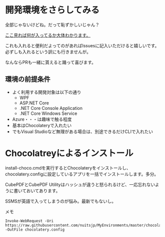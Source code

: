 # 開発環境をさらしてみる

全部じゃないけどね。だって恥ずかしいじゃん？

[ここ見れば何が入ってるか大体わかります。](https://github.com/nuitsjp/MyEnvironments/blob/master/chocolatery.config)

これも入れると便利だよってのがあればIssuesに記入いただけると嬉しいです。必ずしも入れるという訳にも行きませんが。

なんならPRも一緒に貰えると踊って喜びます。

## 環境の前提条件

- よく利用する開発対象は以下の通り
    - WPF
    - ASP.NET Core
    - .NET Core Console Application
    - .NET Core Windows Service
- Azure・・・は趣味で触る程度
- 基本はChocolateryで入れたい
- でもVisual Studioなど無理がある場合は、別途できるだけCLIで入れたい
# Chocolatreyによるインストール

install-choco.cmdを実行するとChocolateryをインストールし、chocolatery.configに設定しているアプリを一括でインストールします。多分。

CubePDFとCubePDF Utilityはハッシュが違うと怒られるけど、一応忘れないように書いておいてあります。

SSMSが英語で入ってしまうのが悩み。最新でもないし。

メモ

```pwsh
Invoke-WebRequest -Uri https://raw.githubusercontent.com/nuitsjp/MyEnvironments/master/chocolatery.config -OutFile chocolatery.config
```
